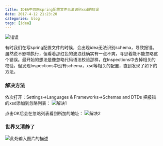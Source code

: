 ```yaml
---
title: IDEA中忽略spring配置文件无法识别xsd的错误
date: 2017-4-12 21:23:20
categories: blog
tags: [idea] 
---
```


![错误][1]

<!-- more -->

有时我们在写spring配置文件的时候，会出现idea无法识别schema，导致报错。虽然说不影响执行，但看着那红色的波浪线确实有一点不爽，寻思着能不能忽略这个错误。最开始的想法是像忽略代码语法校验那样，在Inspections中去掉相关的校验，但发现Inspections中没有schema，xsd等相关的配置，直到发现了如下的方法。

### 解决方法
依次打开：Settings->Languages & Frameworks->Schemas and DTDs
把报错的xsd添加到忽略列表：
![解决1][2]

点击OK后会在忽略列表看到所加的地址：
![解决2][3]

### 世界又清静了
![此处输入图片的描述][4]


  [1]: http://ww4.sinaimg.cn/large/698f7fe7gy1fejvcnjlyuj20v20ckdhj.jpg
  [2]: http://ww4.sinaimg.cn/large/698f7fe7gy1fejvf7mdcrj20x30kn75j.jpg
  [3]: http://ww4.sinaimg.cn/large/698f7fe7gy1fejvf7yeykj20x30knjsd.jpg
  [4]: http://ww4.sinaimg.cn/large/698f7fe7gy1fejvf8spy1j20v20clq4f.jpg
